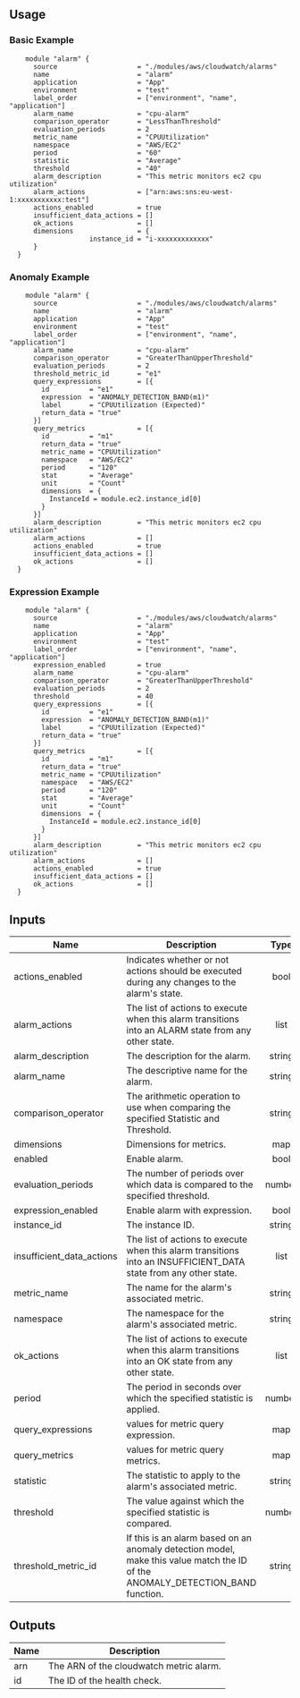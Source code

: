 ## Usage

### Basic Example
```hcl
    module "alarm" {
      source                    = "./modules/aws/cloudwatch/alarms"
      name                      = "alarm"
      application               = "App"
      environment               = "test"
      label_order               = ["environment", "name", "application"]
      alarm_name                = "cpu-alarm"
      comparison_operator       = "LessThanThreshold"
      evaluation_periods        = 2
      metric_name               = "CPUUtilization"
      namespace                 = "AWS/EC2"
      period                    = "60"
      statistic                 = "Average"
      threshold                 = "40"
      alarm_description         = "This metric monitors ec2 cpu utilization"
      alarm_actions             = ["arn:aws:sns:eu-west-1:xxxxxxxxxxx:test"]
      actions_enabled           = true
      insufficient_data_actions = []
      ok_actions                = []
      dimensions                = {
                    instance_id = "i-xxxxxxxxxxxxx"
      }
  }
```

### Anomaly Example
```hcl
    module "alarm" {
      source                    = "./modules/aws/cloudwatch/alarms"
      name                      = "alarm"
      application               = "App"
      environment               = "test"
      label_order               = ["environment", "name", "application"]
      alarm_name                = "cpu-alarm"
      comparison_operator       = "GreaterThanUpperThreshold"
      evaluation_periods        = 2
      threshold_metric_id       = "e1"
      query_expressions         = [{
        id          = "e1"
        expression  = "ANOMALY_DETECTION_BAND(m1)"
        label       = "CPUUtilization (Expected)"
        return_data = "true"
      }]
      query_metrics             = [{
        id          = "m1"
        return_data = "true"
        metric_name = "CPUUtilization"
        namespace   = "AWS/EC2"
        period      = "120"
        stat        = "Average"
        unit        = "Count"
        dimensions  = {
          InstanceId = module.ec2.instance_id[0]
        }
      }]
      alarm_description         = "This metric monitors ec2 cpu utilization"
      alarm_actions             = []
      actions_enabled           = true
      insufficient_data_actions = []
      ok_actions                = []
  }
```

### Expression Example
```hcl
    module "alarm" {
      source                    = "./modules/aws/cloudwatch/alarms"
      name                      = "alarm"
      application               = "App"
      environment               = "test"
      label_order               = ["environment", "name", "application"]
      expression_enabled        = true
      alarm_name                = "cpu-alarm"
      comparison_operator       = "GreaterThanUpperThreshold"
      evaluation_periods        = 2
      threshold                 = 40
      query_expressions         = [{
        id          = "e1"
        expression  = "ANOMALY_DETECTION_BAND(m1)"
        label       = "CPUUtilization (Expected)"
        return_data = "true"
      }]
      query_metrics             = [{
        id          = "m1"
        return_data = "true"
        metric_name = "CPUUtilization"
        namespace   = "AWS/EC2"
        period      = "120"
        stat        = "Average"
        unit        = "Count"
        dimensions  = {
          InstanceId = module.ec2.instance_id[0]
        }
      }]
      alarm_description         = "This metric monitors ec2 cpu utilization"
      alarm_actions             = []
      actions_enabled           = true
      insufficient_data_actions = []
      ok_actions                = []
  }
```






## Inputs

| Name | Description | Type | Default | Required |
|------|-------------|:----:|:-----:|:-----:|
| actions\_enabled | Indicates whether or not actions should be executed during any changes to the alarm's state. | bool | `"true"` | no |
| alarm\_actions | The list of actions to execute when this alarm transitions into an ALARM state from any other state. | list | `<list>` | no |
| alarm\_description | The description for the alarm. | string | `""` | no |
| alarm\_name | The descriptive name for the alarm. | string | n/a | yes |
| comparison\_operator | The arithmetic operation to use when comparing the specified Statistic and Threshold. | string | n/a | yes |
| dimensions | Dimensions for metrics. | map | `<map>` | no |
| enabled | Enable alarm. | bool | `"true"` | no |
| evaluation\_periods | The number of periods over which data is compared to the specified threshold. | number | n/a | yes |
| expression\_enabled | Enable alarm with expression. | bool | `"false"` | no |
| instance\_id | The instance ID. | string | `""` | no |
| insufficient\_data\_actions | The list of actions to execute when this alarm transitions into an INSUFFICIENT\_DATA state from any other state. | list | `<list>` | no |
| metric\_name | The name for the alarm's associated metric. | string | `"CPUUtilization"` | no |
| namespace | The namespace for the alarm's associated metric. | string | `"AWS/EC2"` | no |
| ok\_actions | The list of actions to execute when this alarm transitions into an OK state from any other state. | list | `<list>` | no |
| period | The period in seconds over which the specified statistic is applied. | number | `"120"` | no |
| query\_expressions | values for metric query expression. | map | `<map>` | no |
| query\_metrics | values for metric query metrics. | map | `<map>` | no |
| statistic | The statistic to apply to the alarm's associated metric. | string | `"Average"` | no |
| threshold | The value against which the specified statistic is compared. | number | `"40"` | no |
| threshold\_metric\_id | If this is an alarm based on an anomaly detection model, make this value match the ID of the ANOMALY\_DETECTION\_BAND function. | string | `""` | no |

## Outputs

| Name | Description |
|------|-------------|
| arn | The ARN of the cloudwatch metric alarm. |
| id | The ID of the health check. |
